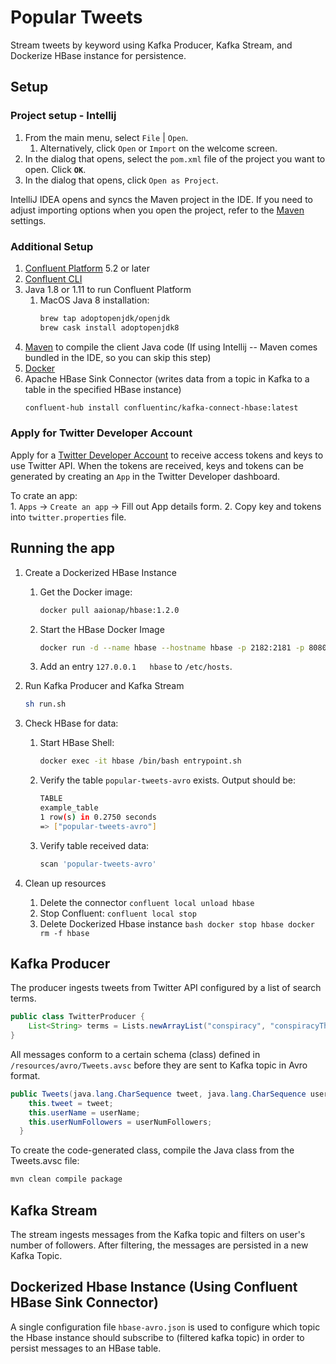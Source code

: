 # Popular Tweets
Stream tweets by keyword using Kafka Producer, Kafka Stream, and Dockerize HBase instance for persistence. 

## Setup
### Project setup - Intellij 
1. From the main menu, select `File` | `Open`.
   1. Alternatively, click `Open` or `Import` on the welcome screen.
1. In the dialog that opens, select the `pom.xml` file of the project you want to open.
Click **`OK`**.
1. In the dialog that opens, click `Open as Project`.

IntelliJ IDEA opens and syncs the Maven project in the IDE. 
If you need to adjust importing options when you open the project, refer to the 
[Maven](https://www.jetbrains.com/help/idea/maven1.importing.html) settings.

### Additional Setup
1. [Confluent Platform](https://www.confluent.io/download/?_ga=2.250927620.387832776.1589147004-1583349907.1588185083) 5.2 or later
1. [Confluent CLI](https://docs.confluent.io/current/cli/installing.html#cli-install)
1. Java 1.8 or 1.11 to run Confluent Platform
    1. MacOS Java 8 installation: 
        ```bash
        brew tap adoptopenjdk/openjdk
        brew cask install adoptopenjdk8
        ```
1. [Maven](https://maven.apache.org/) to compile the client Java code (If using Intellij -- Maven comes bundled in the IDE, so you can skip this step)
1. [Docker](https://www.docker.com/get-started)
1. Apache HBase Sink Connector (writes data from a topic in Kafka to a table in the specified HBase instance)
    ```bash
    confluent-hub install confluentinc/kafka-connect-hbase:latest
    ```
### Apply for Twitter Developer Account
Apply for a [Twitter Developer Account](https://developer.twitter.com/en/docs/basics/developer-portal/faq) to receive 
access tokens and keys to use Twitter API. When the tokens are received, keys and tokens can be generated by creating an `App` in the Twitter
Developer dashboard.

To crate an app:  
    1. `Apps` -> `Create an app` -> Fill out App details form. 
    2. Copy key and tokens into `twitter.properties` file. 

## Running the app
1. Create a Dockerized HBase Instance
    1. Get the Docker image: 
        ```bash
        docker pull aaionap/hbase:1.2.0
        ```
    2. Start the HBase Docker Image
        ```bash
        docker run -d --name hbase --hostname hbase -p 2182:2181 -p 8080:8080 -p 8085:8085 -p 9090:9090 -p 9095:9095 -p 16000:16000 -p 16010:16010 -p 16201:16201 -p 16301:16301 aaionap/hbase:1.2.0
        ```
    3. Add an entry `127.0.0.1   hbase` to `/etc/hosts`.
       
1. Run Kafka Producer and Kafka Stream
    ```bash
    sh run.sh
    ```
2. Check HBase for data: 
    1. Start HBase Shell: 
          ```bash
          docker exec -it hbase /bin/bash entrypoint.sh
          ```
    2. Verify the table `popular-tweets-avro` exists. Output should be: 
          ```bash
         TABLE
         example_table
         1 row(s) in 0.2750 seconds
         => ["popular-tweets-avro"]
          ```
    3. Verify table received data: 
        ```bash
        scan 'popular-tweets-avro'
        ```
3. Clean up resources
    1. Delete the connector `confluent local unload hbase`
    2. Stop Confluent: `confluent local stop`
    3. Delete Dockerized Hbase instance
            ```bash
            docker stop hbase
            docker rm -f hbase
            ``` 

## Kafka Producer
The producer ingests tweets from Twitter API configured by a list of search terms.
```java
public class TwitterProducer {
    List<String> terms = Lists.newArrayList("conspiracy", "conspiracyTheory", "fakenews");
}
```
All messages conform to a certain schema (class) defined in `/resources/avro/Tweets.avsc` before they are sent to Kafka topic in Avro format. 
```java
public Tweets(java.lang.CharSequence tweet, java.lang.CharSequence userName, java.lang.Integer userNumFollowers) {
    this.tweet = tweet;
    this.userName = userName;
    this.userNumFollowers = userNumFollowers;
  }
```
To create the code-generated class, compile the Java class from the Tweets.avsc file: 
```bash
mvn clean compile package
```

## Kafka Stream
The stream ingests messages from the Kafka topic and filters on user's number of followers. After filtering, 
the messages are persisted in a new Kafka Topic. 

## Dockerized Hbase Instance (Using Confluent HBase Sink Connector)
A single configuration file `hbase-avro.json` is used to configure which topic the Hbase instance should 
subscribe to (filtered kafka topic) in order to persist messages to an HBase table.